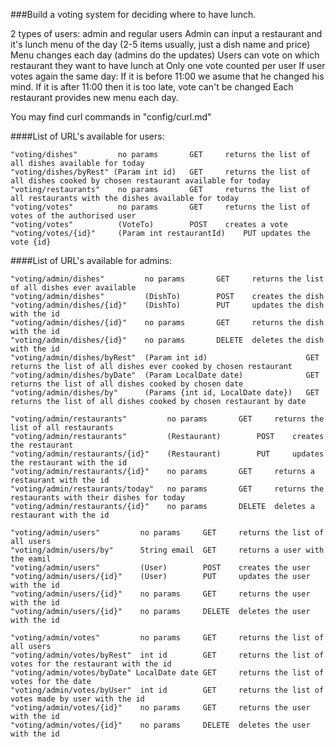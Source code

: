 
###Build a voting system for deciding where to have lunch.

2 types of users: admin and regular users
Admin can input a restaurant and it's lunch menu of the day (2-5 items usually, just a dish name and price)
Menu changes each day (admins do the updates)
Users can vote on which restaurant they want to have lunch at
Only one vote counted per user
If user votes again the same day:
If it is before 11:00 we asume that he changed his mind.
If it is after 11:00 then it is too late, vote can't be changed
Each restaurant provides new menu each day.

You may find curl commands in "config/curl.md"

####List of URL's available for users:

    "voting/dishes"         no params       GET     returns the list of all dishes available for today
    "voting/dishes/byRest" (Param int id)   GET     returns the list of all dishes cooked by chosen restaurant available for today
    "voting/restaurants"    no params       GET     returns the list of all restaurants with the dishes available for today
    "voting/votes"          no params       GET     returns the list of votes of the authorised user
    "voting/votes"          (VoteTo)        POST    creates a vote
    "voting/votes/{id}"     (Param int restaurantId)    PUT updates the vote {id}

####List of URL's available for admins:

    "voting/admin/dishes"         no params       GET     returns the list of all dishes ever available
    "voting/admin/dishes"         (DishTo)        POST    creates the dish
    "voting/admin/dishes/{id}"    (DishTo)        PUT     updates the dish with the id
    "voting/admin/dishes/{id}"    no params       GET     returns the dish with the id
    "voting/admin/dishes/{id}"    no params       DELETE  deletes the dish with the id
    "voting/admin/dishes/byRest"  (Param int id)                      GET     returns the list of all dishes ever cooked by chosen restaurant
    "voting/admin/dishes/byDate"  (Param LocalDate date)              GET     returns the list of all dishes cooked by chosen date
    "voting/admin/dishes/by"      (Params {int id, LocalDate date})   GET     returns the list of all dishes cooked by chosen restaurant by date
    
    "voting/admin/restaurants"         no params       GET     returns the list of all restaurants
    "voting/admin/restaurants"         (Restaurant)        POST    creates the restaurant
    "voting/admin/restaurants/{id}"    (Restaurant)        PUT     updates the restaurant with the id
    "voting/admin/restaurants/{id}"    no params       GET     returns a restaurant with the id
    "voting/admin/restaurants/today"   no params       GET     returns the restaurants with their dishes for today
    "voting/admin/restaurants/{id}"    no params       DELETE  deletes a restaurant with the id
    
    "voting/admin/users"         no params     GET     returns the list of all users
    "voting/admin/users/by"      String email  GET     returns a user with the eamil
    "voting/admin/users"         (User)        POST    creates the user
    "voting/admin/users/{id}"    (User)        PUT     updates the user with the id
    "voting/admin/users/{id}"    no params     GET     returns the user with the id
    "voting/admin/users/{id}"    no params     DELETE  deletes the user with the id
    
    "voting/admin/votes"         no params     GET     returns the list of all users
    "voting/admin/votes/byRest"  int id        GET     returns the list of votes for the restaurant with the id
    "voting/admin/votes/byDate" LocalDate date GET     returns the list of votes for the date
    "voting/admin/votes/byUser"  int id        GET     returns the list of votes made by user with the id
    "voting/admin/votes/{id}"    no params     GET     returns the user with the id
    "voting/admin/votes/{id}"    no params     DELETE  deletes the user with the id
    
    
   